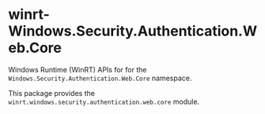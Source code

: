 <!-- warning: Please don't edit this file. It was automatically generated. -->

# winrt-Windows.Security.Authentication.Web.Core

Windows Runtime (WinRT) APIs for for the `Windows.Security.Authentication.Web.Core` namespace.

This package provides the `winrt.windows.security.authentication.web.core` module.
